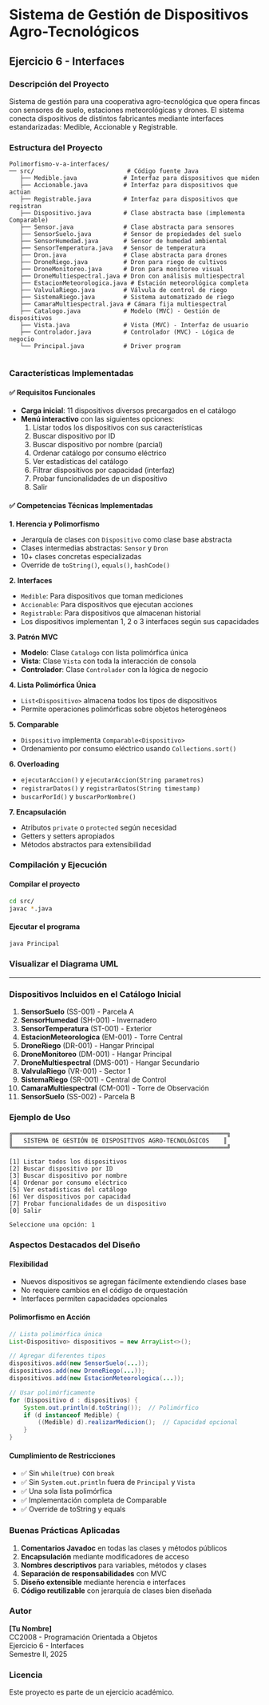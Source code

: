 # Sistema de Gestión de Dispositivos Agro-Tecnológicos
## Ejercicio 6 - Interfaces

### Descripción del Proyecto

Sistema de gestión para una cooperativa agro-tecnológica que opera fincas con sensores de suelo, estaciones meteorológicas y drones. El sistema conecta dispositivos de distintos fabricantes mediante interfaces estandarizadas: Medible, Accionable y Registrable.

### Estructura del Proyecto

```
Polimorfismo-v-a-interfaces/
── src/                          # Código fuente Java
   ├── Medible.java             # Interfaz para dispositivos que miden
   ├── Accionable.java          # Interfaz para dispositivos que actúan
   ├── Registrable.java         # Interfaz para dispositivos que registran
   ├── Dispositivo.java         # Clase abstracta base (implementa Comparable)
   ├── Sensor.java              # Clase abstracta para sensores
   ├── SensorSuelo.java         # Sensor de propiedades del suelo
   ├── SensorHumedad.java       # Sensor de humedad ambiental
   ├── SensorTemperatura.java   # Sensor de temperatura
   ├── Dron.java                # Clase abstracta para drones
   ├── DroneRiego.java          # Dron para riego de cultivos
   ├── DroneMonitoreo.java      # Dron para monitoreo visual
   ├── DroneMultiespectral.java # Dron con análisis multiespectral
   ├── EstacionMeteorologica.java # Estación meteorológica completa
   ├── ValvulaRiego.java        # Válvula de control de riego
   ├── SistemaRiego.java        # Sistema automatizado de riego
   ├── CamaraMultiespectral.java # Cámara fija multiespectral
   ├── Catalogo.java            # Modelo (MVC) - Gestión de dispositivos
   ├── Vista.java               # Vista (MVC) - Interfaz de usuario
   ├── Controlador.java         # Controlador (MVC) - Lógica de negocio
   └── Principal.java           # Driver program


```

### Características Implementadas

#### ✅ Requisitos Funcionales
- **Carga inicial**: 11 dispositivos diversos precargados en el catálogo
- **Menú interactivo** con las siguientes opciones:
  1. Listar todos los dispositivos con sus características
  2. Buscar dispositivo por ID
  3. Buscar dispositivo por nombre (parcial)
  4. Ordenar catálogo por consumo eléctrico
  5. Ver estadísticas del catálogo
  6. Filtrar dispositivos por capacidad (interfaz)
  7. Probar funcionalidades de un dispositivo
  0. Salir

#### ✅ Competencias Técnicas Implementadas

**1. Herencia y Polimorfismo**
- Jerarquía de clases con `Dispositivo` como clase base abstracta
- Clases intermedias abstractas: `Sensor` y `Dron`
- 10+ clases concretas especializadas
- Override de `toString()`, `equals()`, `hashCode()`

**2. Interfaces**
- `Medible`: Para dispositivos que toman mediciones
- `Accionable`: Para dispositivos que ejecutan acciones
- `Registrable`: Para dispositivos que almacenan historial
- Los dispositivos implementan 1, 2 o 3 interfaces según sus capacidades

**3. Patrón MVC**
- **Modelo**: Clase `Catalogo` con lista polimórfica única
- **Vista**: Clase `Vista` con toda la interacción de consola
- **Controlador**: Clase `Controlador` con la lógica de negocio

**4. Lista Polimórfica Única**
- `List<Dispositivo>` almacena todos los tipos de dispositivos
- Permite operaciones polimórficas sobre objetos heterogéneos

**5. Comparable**
- `Dispositivo` implementa `Comparable<Dispositivo>`
- Ordenamiento por consumo eléctrico usando `Collections.sort()`

**6. Overloading**
- `ejecutarAccion()` y `ejecutarAccion(String parametros)`
- `registrarDatos()` y `registrarDatos(String timestamp)`
- `buscarPorId()` y `buscarPorNombre()`

**7. Encapsulación**
- Atributos `private` o `protected` según necesidad
- Getters y setters apropiados
- Métodos abstractos para extensibilidad

### Compilación y Ejecución

#### Compilar el proyecto
```bash
cd src/
javac *.java
```

#### Ejecutar el programa
```bash
java Principal
```

### Visualizar el Diagrama UML
-----

### Dispositivos Incluidos en el Catálogo Inicial

1. **SensorSuelo** (SS-001) - Parcela A
2. **SensorHumedad** (SH-001) - Invernadero
3. **SensorTemperatura** (ST-001) - Exterior
4. **EstacionMeteorologica** (EM-001) - Torre Central
5. **DroneRiego** (DR-001) - Hangar Principal
6. **DroneMonitoreo** (DM-001) - Hangar Principal
7. **DroneMultiespectral** (DMS-001) - Hangar Secundario
8. **ValvulaRiego** (VR-001) - Sector 1
9. **SistemaRiego** (SR-001) - Central de Control
10. **CamaraMultiespectral** (CM-001) - Torre de Observación
11. **SensorSuelo** (SS-002) - Parcela B

### Ejemplo de Uso

```
╔════════════════════════════════════════════════════════════╗
║   SISTEMA DE GESTIÓN DE DISPOSITIVOS AGRO-TECNOLÓGICOS    ║
╚════════════════════════════════════════════════════════════╝

[1] Listar todos los dispositivos
[2] Buscar dispositivo por ID
[3] Buscar dispositivo por nombre
[4] Ordenar por consumo eléctrico
[5] Ver estadísticas del catálogo
[6] Ver dispositivos por capacidad
[7] Probar funcionalidades de un dispositivo
[0] Salir

Seleccione una opción: 1
```

### Aspectos Destacados del Diseño

#### Flexibilidad
- Nuevos dispositivos se agregan fácilmente extendiendo clases base
- No requiere cambios en el código de orquestación
- Interfaces permiten capacidades opcionales

#### Polimorfismo en Acción
```java
// Lista polimórfica única
List<Dispositivo> dispositivos = new ArrayList<>();

// Agregar diferentes tipos
dispositivos.add(new SensorSuelo(...));
dispositivos.add(new DroneRiego(...));
dispositivos.add(new EstacionMeteorologica(...));

// Usar polimórficamente
for (Dispositivo d : dispositivos) {
    System.out.println(d.toString());  // Polimórfico
    if (d instanceof Medible) {
        ((Medible) d).realizarMedicion();  // Capacidad opcional
    }
}
```

#### Cumplimiento de Restricciones
- ✅ Sin `while(true)` con `break`
- ✅ Sin `System.out.println` fuera de `Principal` y `Vista`
- ✅ Una sola lista polimórfica
- ✅ Implementación completa de Comparable
- ✅ Override de toString y equals

### Buenas Prácticas Aplicadas

1. **Comentarios Javadoc** en todas las clases y métodos públicos
2. **Encapsulación** mediante modificadores de acceso
3. **Nombres descriptivos** para variables, métodos y clases
4. **Separación de responsabilidades** con MVC
5. **Diseño extensible** mediante herencia e interfaces
6. **Código reutilizable** con jerarquía de clases bien diseñada

### Autor

**[Tu Nombre]**  
CC2008 - Programación Orientada a Objetos  
Ejercicio 6 - Interfaces  
Semestre II, 2025

### Licencia

Este proyecto es parte de un ejercicio académico.
